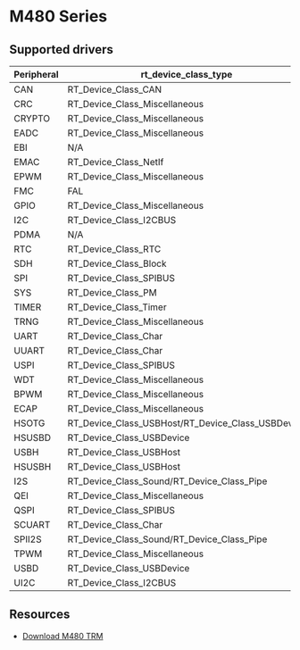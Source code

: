 # M480 Series

## Supported drivers

| Peripheral | rt_device_class_type | Status |
| ------ | ----  | :------:  |
| CAN | RT_Device_Class_CAN | ***Supported*** |
| CRC | RT_Device_Class_Miscellaneous | ***Supported*** |
| CRYPTO | RT_Device_Class_Miscellaneous | ***Supported*** |
| EADC | RT_Device_Class_Miscellaneous | ***Supported*** |
| EBI | N/A | ***Supported*** |
| EMAC | RT_Device_Class_NetIf | ***Supported*** |
| EPWM | RT_Device_Class_Miscellaneous | ***Supported*** |
| FMC | FAL | ***Supported*** |
| GPIO | RT_Device_Class_Miscellaneous | ***Supported*** |
| I2C | RT_Device_Class_I2CBUS | ***Supported*** |
| PDMA | N/A | ***Supported*** |
| RTC | RT_Device_Class_RTC | ***Supported*** |
| SDH | RT_Device_Class_Block | ***Supported*** |
| SPI | RT_Device_Class_SPIBUS | ***Supported*** |
| SYS | RT_Device_Class_PM | ***Supported*** |
| TIMER | RT_Device_Class_Timer | ***Supported*** |
| TRNG | RT_Device_Class_Miscellaneous | ***Supported*** |
| UART | RT_Device_Class_Char | ***Supported*** |
| UUART | RT_Device_Class_Char | ***Supported*** |
| USPI | RT_Device_Class_SPIBUS | ***Supported*** |
| WDT | RT_Device_Class_Miscellaneous | ***Supported*** |
| BPWM | RT_Device_Class_Miscellaneous | |
| ECAP | RT_Device_Class_Miscellaneous | |
| HSOTG | RT_Device_Class_USBHost/RT_Device_Class_USBDevice | |
| HSUSBD | RT_Device_Class_USBDevice | |
| USBH | RT_Device_Class_USBHost | |
| HSUSBH | RT_Device_Class_USBHost | |
| I2S | RT_Device_Class_Sound/RT_Device_Class_Pipe |  |
| QEI | RT_Device_Class_Miscellaneous | |
| QSPI | RT_Device_Class_SPIBUS |  |
| SCUART | RT_Device_Class_Char |  |
| SPII2S | RT_Device_Class_Sound/RT_Device_Class_Pipe |  |
| TPWM | RT_Device_Class_Miscellaneous | |
| USBD | RT_Device_Class_USBDevice | |
| UI2C | RT_Device_Class_I2CBUS | |

## Resources
* [Download M480 TRM][1]

  [1]: https://www.nuvoton.com/resource-download.jsp?tp_GUID=DA05-M480
